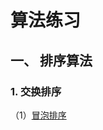 算法练习
===============
## 一、 排序算法
### 1. 交换排序  
  （1）[冒泡排序](https://github.com/lawlite19/AlgorithmExerises/blob/master/%E4%B8%80%E3%80%81%E6%8E%92%E5%BA%8F%E7%AE%97%E6%B3%95/1.%E4%BA%A4%E6%8D%A2%E6%8E%92%E5%BA%8F/%E5%86%92%E6%B3%A1%E6%8E%92%E5%BA%8F.cpp)
